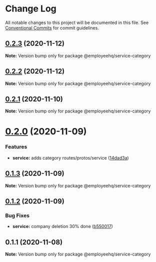 # Change Log

All notable changes to this project will be documented in this file.
See [Conventional Commits](https://conventionalcommits.org) for commit guidelines.

## [0.2.3](https://github.com/dominicrico/employeehq/compare/@employeehq/service-category@0.2.2...@employeehq/service-category@0.2.3) (2020-11-12)

**Note:** Version bump only for package @employeehq/service-category





## [0.2.2](https://github.com/dominicrico/employeehq/compare/@employeehq/service-category@0.2.1...@employeehq/service-category@0.2.2) (2020-11-12)

**Note:** Version bump only for package @employeehq/service-category





## [0.2.1](https://github.com/dominicrico/employeehq/compare/@employeehq/service-category@0.2.0...@employeehq/service-category@0.2.1) (2020-11-10)

**Note:** Version bump only for package @employeehq/service-category





# [0.2.0](https://github.com/dominicrico/employeehq/compare/@employeehq/service-category@0.1.3...@employeehq/service-category@0.2.0) (2020-11-09)


### Features

* **service:** adds category routes/protos/service ([14dad3a](https://github.com/dominicrico/employeehq/commit/14dad3a2013dabcac4825e4ef9c3cccae16490b0))





## [0.1.3](https://github.com/dominicrico/employeehq/compare/@employeehq/service-category@0.1.2...@employeehq/service-category@0.1.3) (2020-11-09)

**Note:** Version bump only for package @employeehq/service-category





## [0.1.2](https://github.com/dominicrico/employeehq/compare/@employeehq/service-category@0.1.1...@employeehq/service-category@0.1.2) (2020-11-09)


### Bug Fixes

* **service:** company deletion 30% done ([b550017](https://github.com/dominicrico/employeehq/commit/b550017356655bb11ef480c13db7daaf837379fa))





## 0.1.1 (2020-11-08)

**Note:** Version bump only for package @employeehq/service-category
